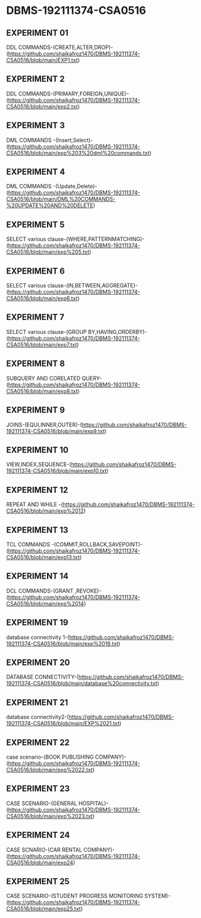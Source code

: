 # DBMS-192111374-CSA0516
## EXPERIMENT 01
DDL COMMANDS-(CREATE,ALTER,DROP)-(https://github.com/shaikafroz1470/DBMS-192111374-CSA0516/blob/main/EXP1.txt)
## EXPERIMENT 2
DDL COMMANDS-(PRIMARY,FOREIGN,UNIQUE)-(https://github.com/shaikafroz1470/DBMS-192111374-CSA0516/blob/main/exp2.txt)
## EXPERIMENT 3
DML COMMANDS -(Insert,Select)- (https://github.com/shaikafroz1470/DBMS-192111374-CSA0516/blob/main/exp%203%20dml%20commands.txt)
## EXPERIMENT 4
DML COMMANDS -(Update,Delete)-(https://github.com/shaikafroz1470/DBMS-192111374-CSA0516/blob/main/DML%20COMMANDS-%20UPDATE%20AND%20DELETE)
## EXPERIMENT 5
SELECT various clause-(WHERE,PATTERNMATCHING)-(https://github.com/shaikafroz1470/DBMS-192111374-CSA0516/blob/main/exp%205.txt)
## EXPERIMENT 6
SELECT various clause-(IN,BETWEEN,AGGREGATE)-(https://github.com/shaikafroz1470/DBMS-192111374-CSA0516/blob/main/exp6.txt)
## EXPERIMENT 7
SELECT various clause-(GROUP BY,HAVING,ORDERBY)-(https://github.com/shaikafroz1470/DBMS-192111374-CSA0516/blob/main/exp7.txt)
## EXPERIMENT 8
SUBQUERY AND CORELATED QUERY-(https://github.com/shaikafroz1470/DBMS-192111374-CSA0516/blob/main/exp8.txt)
## EXPERIMENT 9
JOINS-(EQUI,INNER,OUTER)-(https://github.com/shaikafroz1470/DBMS-192111374-CSA0516/blob/main/exp9.txt)
## EXPERIMENT 10
VIEW,INDEX,SEQUENCE-(https://github.com/shaikafroz1470/DBMS-192111374-CSA0516/blob/main/exp10.txt)
## EXPERIMENT 12
REPEAT AND WHILE -(https://github.com/shaikafroz1470/DBMS-192111374-CSA0516/blob/main/exp%2012)
## EXPERIMENT 13
TCL COMMANDS -(COMMIT,ROLLBACK,SAVEPOINT)-(https://github.com/shaikafroz1470/DBMS-192111374-CSA0516/blob/main/exp13.txt)
## EXPERIMENT 14
DCL COMMANDS-(GRANT ,REVOKE)-(https://github.com/shaikafroz1470/DBMS-192111374-CSA0516/blob/main/exp%2014)
## EXPERIMENT 19
database connectivity 1-(https://github.com/shaikafroz1470/DBMS-192111374-CSA0516/blob/main/exp%2019.txt)
## EXPERIMENT 20
DATABASE CONNECTIVITY-(https://github.com/shaikafroz1470/DBMS-192111374-CSA0516/blob/main/database%20connectivity.txt)
## EXPERIMENT 21
database connectivity2-(https://github.com/shaikafroz1470/DBMS-192111374-CSA0516/blob/main/EXP%2021.txt)
## EXPERIMENT 22
case scenario-(BOOK PUBLISHING COMPANY)-(https://github.com/shaikafroz1470/DBMS-192111374-CSA0516/blob/main/exp%2022.txt)
## EXPERIMENT 23
CASE SCENARIO-(GENERAL HOSPITAL)-(https://github.com/shaikafroz1470/DBMS-192111374-CSA0516/blob/main/exp%2023.txt)
## EXPERIMENT 24
CASE SCNARIO-(CAR RENTAL COMPANY)-(https://github.com/shaikafroz1470/DBMS-192111374-CSA0516/blob/main/exp24)
## EXPERIMENT 25
CASE SCENARIO-(STUDENT PROGRESS MONITORING SYSTEM)-(https://github.com/shaikafroz1470/DBMS-192111374-CSA0516/blob/main/exp25.txt)
